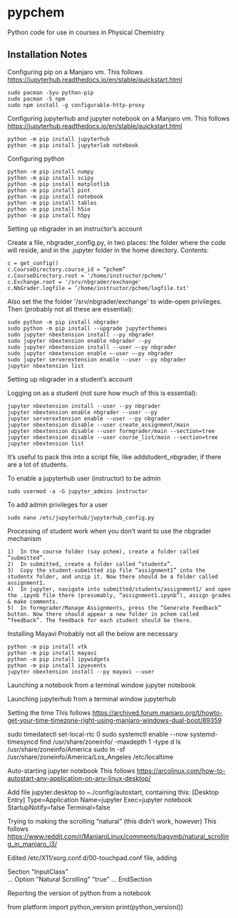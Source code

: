 # pypchem
Python code for use in courses in Physical Chemistry

## Installation Notes
Configuring pip on a Manjaro vm. This follows https://jupyterhub.readthedocs.io/en/stable/quickstart.html 

	sudo pacman -Syu python-pip
	sudo pacman -S npm
	sudo npm install -g configurable-http-proxy


Configuring jupyterhub and jupyter notebook on a Manjaro vm. This follows https://jupyterhub.readthedocs.io/en/stable/quickstart.html 

	python -m pip install jupyterhub
	python -m pip install jupyterlab notebook


Configuring python

	python -m pip install numpy
	python -m pip install scipy
	python -m pip install matplotlib
	python -m pip install pint
	python -m pip install notebook 
	python -m pip install tables
	python -m pip install h5io
	python -m pip install h5py


Setting up nbgrader in an instructor’s account

Create a file, nbgrader_config.py, in two places: the folder where the code will reside, and in the .jupyter folder in the home directory. Contents:

	c = get_config()
	c.CourseDirectory.course_id = “pchem”
	c.CourseDirectory.root = '/home/instructor/pchem/’
	c.Exchange.root = '/srv/nbgrader/exchange'
	c.NbGrader.logfile = ‘/home/instructor/pchem/logfile.txt'

Also set the the folder '/srv/nbgrader/exchange' to wide-open privileges. Then (probably not all these are essential):

	sudo python -m pip install nbgrader
	sudo python -m pip install --upgrade jupyterthemes
	sudo jupyter nbextension install --py nbgrader
	sudo jupyter nbextension enable nbgrader --py
	sudo jupyter nbextension install --user —-py nbgrader
	sudo jupyter nbextension enable —-user —-py nbgrader
	sudo jupyter serverextension enable --user --py nbgrader
	jupyter nbextension list


Setting up nbgrader in a student’s account

Logging on as a student (not sure how much of this is essential):

	jupyter nbextension install --user --py nbgrader
	jupyter nbextension enable nbgrader --user --py
	jupyter serverextension enable --user --py nbgrader
	jupyter nbextension disable --user create_assignment/main
	jupyter nbextension disable --user formgrader/main --section=tree
	jupyter nbextension disable --user course_list/main --section=tree
	jupyter nbextension list

It’s useful to pack this into a script file, like addstudent_nbgrader, if there are a lot of students.


To enable a jupyterhub user (instructor) to be admin

	sudo usermod -a -G jupyter_admins instructor


To add admin privileges for a user

	sudo nano /etc/jupyterhub/jupyterhub_config.py


Processing of student work when you don’t want to use the nbgrader mechanism

	1)	In the course folder (say pchem), create a folder called “submitted”.
	2)	In submitted, create a folder called “studentx”.
	3)	Copy the student-submitted zip file “assignment1” into the studentx folder, and unzip it. Now there should be a folder called assignment1.
	4)	In jupyter, navigate into submitted/studentx/assignment1/ and open the .ipynb file there (presumably, “assignment1.ipynb”), assign grades & make comments.
	5)	In formgrader/Manage Assignments, press the “Generate Feedback” button. Now there should appear a new folder in pchem called “feedback”. The feedback for each student should be there.


Installing Mayavi
Probably not all the below are necessary

	python -m pip install vtk
	python -m pip install mayavi
	python -m pip install ipywidgets
	python -m pip install ipyevents
	jupyter nbextension install --py mayavi --user


Launching a notebook from a terminal window
jupyter notebook


Launching jupyterhub from a terminal window
jupyterhub


Setting the time
This follows https://archived.forum.manjaro.org/t/howto-get-your-time-timezone-right-using-manjaro-windows-dual-boot/89359

sudo timedatectl set-local-rtc 0
sudo systemctl enable --now systemd-timesyncd
find /usr/share/zoneinfo/ -maxdepth 1 -type d
ls /usr/share/zoneinfo/America
sudo ln -sf /usr/share/zoneinfo/America/Los_Angeles /etc/localtime


Auto-starting jupyter notebook
This follows https://arcolinux.com/how-to-autostart-any-application-on-any-linux-desktop/

Add file jupyter.desktop to ~./config/autostart, containing this:
[Desktop Entry]
Type=Application
Name=jupyter
Exec=jupyter notebook
StartupNotify=false
Terminal=false


Trying to making the scrolling “natural” (this didn’t work, however)
This follows https://www.reddit.com/r/ManjaroLinux/comments/bagymb/natural_scrolling_in_manjaro_i3/

Edited /etc/X11/xorg.conf.d/00-touchpad.conf file, adding 

Section "InputClass"                 
    ...
    Option "Natural Scrolling" "true"
    ...
EndSection


Reporting the version of python from a notebook

from platform import python_version
print(python_version())



